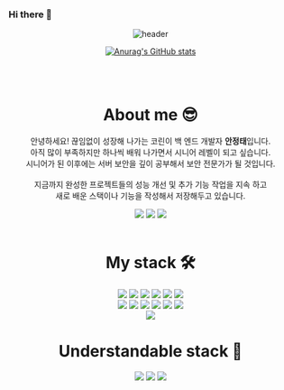 ### Hi there 👋

<!--
**ajt1097/ajt1097** is a ✨ _special_ ✨ repository because its `README.md` (this file) appears on your GitHub profile.

Here are some ideas to get you started:

- 🔭 I’m currently working on ...
- 🌱 I’m currently learning ...
- 👯 I’m looking to collaborate on ...
- 🤔 I’m looking for help with ...
- 💬 Ask me about ...
- 📫 How to reach me: ...
- 😄 Pronouns: ...
- ⚡ Fun fact: ...
-->

<div align=center>
  
  ![header](https://capsule-render.vercel.app/api?type=waving&color=timeGradient&height=400&section=header&text=BackEnd🐧&fontSize=90)

  
  
  
[![Anurag's GitHub stats](https://github-readme-stats.vercel.app/api?username=ajt1097&show_icons=true&theme=dracula)](https://github.com/anuraghazra/github-readme-stats)

<br>
<br>
  
  # About me 😎 
  
  안녕하세요! 끊임없이 성장해 나가는 코린이 백 엔드 개발자 **안정태**입니다.
  <br> 
   아직 많이 부족하지만 하나씩 배워 나가면서 시니어 레벨이 되고 싶습니다.
  <br> 
   시니어가 된 이후에는 서버 보안을 깊이 공부해서 보안 전문가가 될 것입니다.
  <br>
  <br>
  지금까지 완성한 프로젝트들의 성능 개선 및 추가 기능 작업을 지속 하고
  <br>
  새로 배운 스택이나 기능을 작성해서 저장해두고 있습니다.
  
  <a href="mailto:wjdxo5307@gmail.com"><img src="https://img.shields.io/badge/Gmail-EA4335?style=flat-square&logo=gmail&logoColor=white"/></a>
  <a href="https://www.notion.so/Level-Up-08c1f05ed41c45d5be592e80147bfe83" target="_blank"><img src="https://img.shields.io/badge/Notion-000000?style=flat-square&logo=Notion&logoColor=white"/></a>
  <a href="https://velog.io/@ajt1097" target="_blank"><img src="https://img.shields.io/badge/Velog-20c997?style=flat-square&logo=Vimeo&logoColor=white"/></a>
<br>
<br>

# My stack 🛠
  
  <img src="https://img.shields.io/badge/Node.js-339933?style=flat-square&logo=Node.js&logoColor=white"/>
  <img src="https://img.shields.io/badge/NestJS-E0234E?style=flat-square&logo=NestJS&logoColor=white"/>
  <img src="https://img.shields.io/badge/JavaScript-F7DF1E?style=flat-square&logo=JavaScript&logoColor=white"/>
  <img src="https://img.shields.io/badge/TypeScript-3178C6?style=flat-square&logo=TypeScript&logoColor=white"/>
  <img src="https://img.shields.io/badge/HTML-E34F26?style=flat-square&logo=HTML5&logoColor=white"/>
  <img src="https://img.shields.io/badge/CSS-1572B6?style=flat-square&logo=CSS3&logoColor=white"/>
   <br>
  <img src="https://img.shields.io/badge/MySQL-4479A1?style=flat-square&logo=MySQL&logoColor=white"/>
  <img src="https://img.shields.io/badge/Sequelize-52B0E7?style=flat-square&logo=Sequelize&logoColor=white"/>
  <img src="https://img.shields.io/badge/GitHub-181717?style=flat-square&logo=GitHub&logoColor=white"/>
  <img src="https://img.shields.io/badge/Git-F05032?style=flat-square&logo=Git&logoColor=white"/>
  <img src="https://img.shields.io/badge/Discord-5865F2?style=flat-square&logo=Discord&logoColor=white"/>
  <img src="https://img.shields.io/badge/Amazon AWS-232F3E?style=flat-square&logo=Amazon AWS&logoColor=white"/>
   <br>
  <img src="https://img.shields.io/badge/Vim-019733?style=flat-square&logo=Vim&logoColor=white"/>
  
# Understandable stack 🔨
  
  <img src="https://img.shields.io/badge/React-61DAFB?style=flat-square&logo=React&logoColor=white"/>
  <img src="https://img.shields.io/badge/React Router-CA4245?style=flat-square&logo=React Router&logoColor=white"/>
  <img src="https://img.shields.io/badge/Redux-764ABC?style=flat-square&logo=Redux&logoColor=white"/>
  

  

</div>
